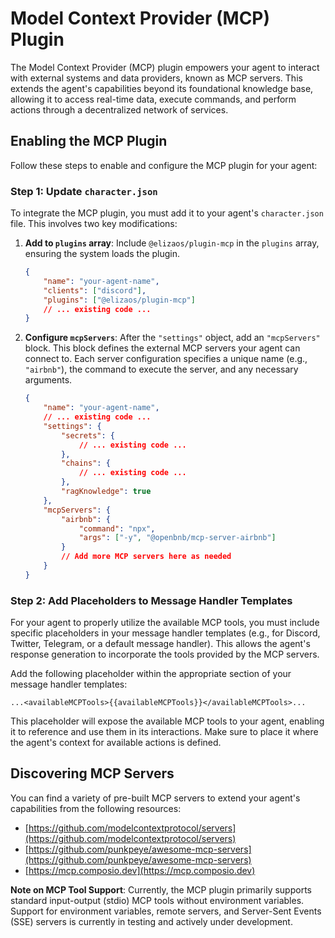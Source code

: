 # Model Context Provider (MCP) Plugin

The Model Context Provider (MCP) plugin empowers your agent to interact with external systems and data providers, known as MCP servers. This extends the agent's capabilities beyond its foundational knowledge base, allowing it to access real-time data, execute commands, and perform actions through a decentralized network of services.

## Enabling the MCP Plugin

Follow these steps to enable and configure the MCP plugin for your agent:

### Step 1: Update `character.json`

To integrate the MCP plugin, you must add it to your agent's `character.json` file. This involves two key modifications:

1. **Add to `plugins` array**: Include `@elizaos/plugin-mcp` in the `plugins` array, ensuring the system loads the plugin.

    ```json
    {
        "name": "your-agent-name",
        "clients": ["discord"],
        "plugins": ["@elizaos/plugin-mcp"]
        // ... existing code ...
    }
    ```

2. **Configure `mcpServers`**: After the `"settings"` object, add an `"mcpServers"` block. This block defines the external MCP servers your agent can connect to. Each server configuration specifies a unique name (e.g., `"airbnb"`), the command to execute the server, and any necessary arguments.

    ```json
    {
        "name": "your-agent-name",
        // ... existing code ...
        "settings": {
            "secrets": {
                // ... existing code ...
            },
            "chains": {
                // ... existing code ...
            },
            "ragKnowledge": true
        },
        "mcpServers": {
            "airbnb": {
                "command": "npx",
                "args": ["-y", "@openbnb/mcp-server-airbnb"]
            }
            // Add more MCP servers here as needed
        }
    }
    ```

### Step 2: Add Placeholders to Message Handler Templates

For your agent to properly utilize the available MCP tools, you must include specific placeholders in your message handler templates (e.g., for Discord, Twitter, Telegram, or a default message handler). This allows the agent's response generation to incorporate the tools provided by the MCP servers.

Add the following placeholder within the appropriate section of your message handler templates:

```
...<availableMCPTools>{{availableMCPTools}}</availableMCPTools>...
```

This placeholder will expose the available MCP tools to your agent, enabling it to reference and use them in its interactions. Make sure to place it where the agent's context for available actions is defined.

## Discovering MCP Servers

You can find a variety of pre-built MCP servers to extend your agent's capabilities from the following resources:

- [https://github.com/modelcontextprotocol/servers](https://github.com/modelcontextprotocol/servers)
- [https://github.com/punkpeye/awesome-mcp-servers](https://github.com/punkpeye/awesome-mcp-servers)
- [https://mcp.composio.dev](https://mcp.composio.dev)

**Note on MCP Tool Support**: Currently, the MCP plugin primarily supports standard input-output (stdio) MCP tools without environment variables. Support for environment variables, remote servers, and Server-Sent Events (SSE) servers is currently in testing and actively under development.
